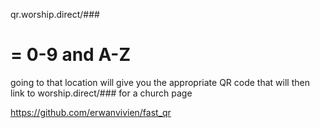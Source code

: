qr.worship.direct/###

# = 0-9 and A-Z

going to that location will give you the appropriate QR code that will then link to worship.direct/### for a church page

https://github.com/erwanvivien/fast_qr